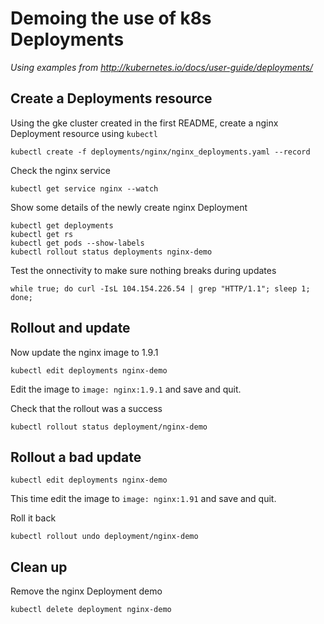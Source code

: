 # Demoing the use of k8s Deployments

*Using examples from http://kubernetes.io/docs/user-guide/deployments/*

## Create a Deployments resource

Using the gke cluster created in the first README, create a nginx Deployment resource using `kubectl`
```
kubectl create -f deployments/nginx/nginx_deployments.yaml --record
```
Check the nginx service
```
kubectl get service nginx --watch
```
Show some details of the newly create nginx Deployment
```
kubectl get deployments
kubectl get rs
kubectl get pods --show-labels
kubectl rollout status deployments nginx-demo
```
Test the onnectivity to make sure nothing breaks during updates
```
while true; do curl -IsL 104.154.226.54 | grep "HTTP/1.1"; sleep 1; done;
```
## Rollout and update

Now update the nginx image to 1.9.1
```
kubectl edit deployments nginx-demo
```
Edit the image to `image: nginx:1.9.1` and save and quit.

Check that the rollout was a success
```
kubectl rollout status deployment/nginx-demo
```

## Rollout a bad update
```
kubectl edit deployments nginx-demo
```
This time edit the image to `image: nginx:1.91` and save and quit.

Roll it back
```
kubectl rollout undo deployment/nginx-demo
```

## Clean up
Remove the nginx Deployment demo
```
kubectl delete deployment nginx-demo
```
